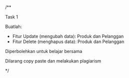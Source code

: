 /**

Task 1

Buatlah:

* Fitur Update (mengubah data): Produk dan Pelanggan
* Fitur Delete (menghapus data): Produk dan Pelanggan


Diperbolehkan untuk belajar bersama

Dilarang copy paste dan melakukan plagiarism

*/
